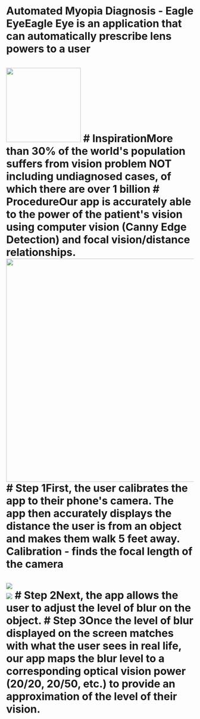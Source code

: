# Automated Myopia Diagnosis - Eagle EyeEagle Eye is an application that can automatically prescribe lens powers to a user<br><br><img src="https://upload.wikimedia.org/wikipedia/commons/9/9f/Snellen_chart.svg" width=200> # InspirationMore than 30% of the world's population suffers from vision problem NOT including undiagnosed cases, of which there are over 1 billion # ProcedureOur app is accurately able to the power of the patient's vision using computer vision (Canny Edge Detection) and focal vision/distance relationships. <img src='https://turbosnu.files.wordpress.com/2016/01/screenshot.jpg' width=600> # Step 1First, the user calibrates the app to their phone's camera. The app then accurately displays the distance the user is from an object and makes them walk 5 feet away. Calibration - finds the focal length of the camera<br><br><img src="https://render.githubusercontent.com/render/math?math=\FocalLength = \frac{(Pixel Width \cdot DistanceToObject)}{ObjectWidth}\]"><br><img src="https://render.githubusercontent.com/render/math?math=\Distance = \frac{(Focal Length \cdot Object Width)}{Pixel Width}\]"> # Step 2Next, the app allows the user to adjust the level of blur on the object. # Step 3Once the level of blur displayed on the screen matches with what the user sees in real life, our app maps the blur level to a corresponding optical vision power (20/20, 20/50, etc.) to provide an approximation of the level of their vision.

